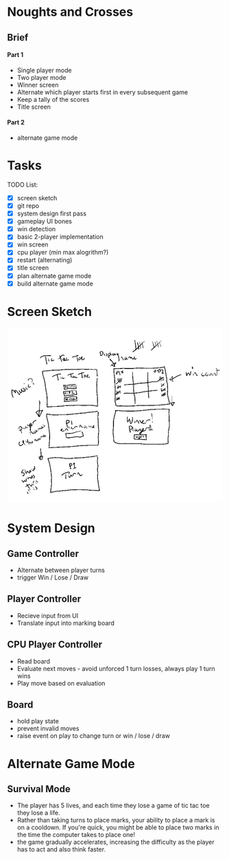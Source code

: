 # Noughts and Crosses
## Brief

#### Part 1
- Single player mode
- Two player mode
- Winner screen
- Alternate which player starts first in every subsequent game
- Keep a tally of the scores
- Title screen

#### Part 2
- alternate game mode

# Tasks

TODO List:
- [X] screen sketch
- [X] git repo
- [X] system design first pass
- [X] gameplay UI bones
- [X] win detection
- [X] basic 2-player implementation
- [X] win screen
- [X] cpu player (min max alogrithm?)
- [X] restart (alternating)
- [X] title screen
- [X] plan alternate game mode
- [X] build alternate game mode

# Screen Sketch
![first pass doodle for the game screens](https://github.com/ludovino/TicTacToe/blob/master/UI-sketch.png?raw=true)

# System Design

## Game Controller
- Alternate between player turns
- trigger Win / Lose / Draw

## Player Controller
- Recieve input from UI
- Translate input into marking board

## CPU Player Controller
- Read board
- Evaluate next moves - avoid unforced 1 turn losses, always play 1 turn wins
- Play move based on evaluation

## Board
- hold play state
- prevent invalid moves
- raise event on play to change turn or win / lose / draw

# Alternate Game Mode
## Survival Mode

- The player has 5 lives, and each time they lose a game of tic tac toe they lose a life.
- Rather than taking turns to place marks, your ability to place a mark is on a cooldown. If you're quick, you might be able to place two marks in the time the computer takes to place one!
- the game gradually accelerates, increasing the difficulty as the player has to act and also think faster.
